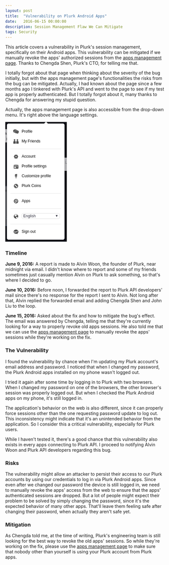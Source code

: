 ```yaml
---
layout: post
title:  "Vulnerability on Plurk Android Apps"
date:   2016-06-15 00:00:00
description: Session Management Flaw We Can Mitigate
tags: Security
---
```


This article covers a vulnerability in Plurk's session management, specifically on their Android apps. This vulnerability can be mitigated if we manually revoke the apps' authorized sessions from the [apps management page](http://www.plurk.com/APP/). Thanks to Chengda Shen, Plurk's CTO, for telling me that.

I totally forgot about that page when thinking about the severity of the bug initially, but with the apps management page's functionalities the risks from the bug can be mitigated. Actually, I had known about the page since a few months ago I tinkered with Plurk's API and went to the page to see if my test app is properly authenticated. But I totally forgot about it, many thanks to Chengda for answering my stupid question.

Actually, the apps management page is also accessible from the drop-down menu. It's right above the language settings.

![Drop-Down Menu](/images/posts/plurk-vulnerability-01.png)

### Timeline

__June 9, 2016:__ A report is made to Alvin Woon, the founder of Plurk, near midnight via email. I didn't know where to report and some of my friends sometimes just casually mention Alvin on Plurk to ask something, so that's where I decided to go.


__June 10, 2016:__ Before noon, I forwarded the report to Plurk API developers' mail since there's no response for the report I sent to Alvin. Not long after that, Alvin replied the forwarded email and adding Chengda Shen and John Liu to the loop.

__June 15, 2016:__ Asked about the fix and how to mitigate the bug's effect. The email was answered by Chengda, telling me that they're currently looking for a way to properly revoke old apps sessions. He also told me that we can use the [apps management page](http://www.plurk.com/APP/) to manually revoke the apps' sessions while they're working on the fix.

### The Vulnerability

I found the vulnerability by chance when I'm updating my Plurk account's email address and password. I noticed that when I changed my password, the Plurk Android apps installed on my phone wasn't logged out.

I tried it again after some time by logging in to Plurk with two browsers. When I changed my password on one of the browsers, the other browser's session was properly logged out. But when I checked the Plurk Android apps on my phone, it's still logged in.

The application's behavior on the web is also different, since it can properly force sessions other than the one requesting password update to log out. This inconsistency might indicate that it's an unintended behavior from the application. So I consider this a critical vulnerability, especially for Plurk users.

While I haven't tested it, there's a good chance that this vulnerability also exists in every apps connecting to Plurk API. I proceed to notifying Alvin Woon and Plurk API developers regarding this bug.

### Risks

The vulnerability might allow an attacker to persist their access to our Plurk accounts by using our credentials to log in via Plurk Android apps. Since even after we changed our password the device is still logged in, we need to manually revoke the apps' access from the web to ensure that the apps' authenticated sessions are dropped. But a lot of people might expect their problem to be solved by simply changing the password, since it's the expected behavior of many other apps. That'll leave them feeling safe after changing their password, when actually they aren't safe yet.

### Mitigation

As Chengda told me, at the time of writing, Plurk's engineering team is still looking for the best way to revoke the old apps' sessions. So while they're working on the fix, please use the [apps management page](http://www.plurk.com/APP/) to make sure that nobody other than yourself is using your Plurk account from Plurk apps.